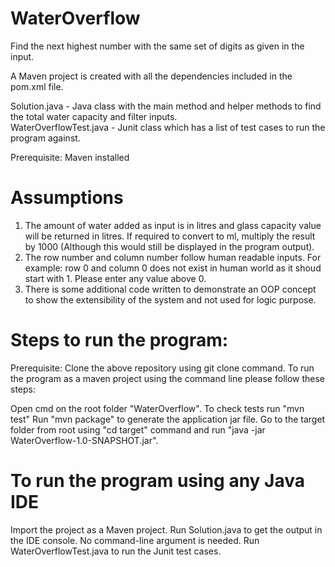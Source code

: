 # WaterOverflow

Find the next highest number with the same set of digits as given in the input.

A Maven project is created with all the dependencies included in the pom.xml file.

Solution.java - Java class with the main method and helper methods to find the total water capacity and filter inputs.  
WaterOverflowTest.java - Junit class which has a list of test cases to run the program against.

Prerequisite: Maven installed

# Assumptions
1. The amount of water added as input is in litres and glass capacity value will be returned in litres. If required to convert to ml, multiply the result by 1000 (Although this would still be displayed in the program output).
2. The row number and column number follow human readable inputs. For example: row 0 and column 0 does not exist in human world as it shoud start with 1. Please enter any value above 0.
3. There is some additional code written to demonstrate an OOP concept to show the extensibility of the system and not used for logic purpose.

# Steps to run the program: 

Prerequisite: Clone the above repository using git clone command. 
To run the program as a maven project using the command line please follow these steps:

Open cmd on the root folder "WaterOverflow".
To check tests run "mvn test"
Run "mvn package" to generate the application jar file.
Go to the target folder from root using "cd target" command and run "java -jar WaterOverflow-1.0-SNAPSHOT.jar".

# To run the program using any Java IDE

Import the project as a Maven project.
Run Solution.java to get the output in the IDE console. No command-line argument is needed.
Run WaterOverflowTest.java to run the Junit test cases.
